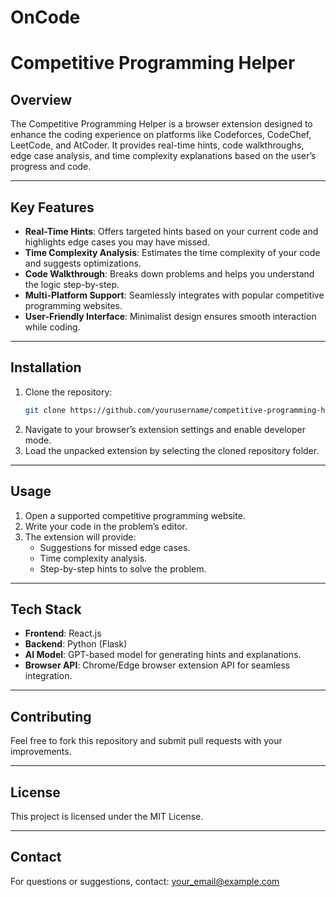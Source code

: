 # OnCode

# Competitive Programming Helper

## Overview  
The Competitive Programming Helper is a browser extension designed to enhance the coding experience on platforms like Codeforces, CodeChef, LeetCode, and AtCoder. It provides real-time hints, code walkthroughs, edge case analysis, and time complexity explanations based on the user’s progress and code.

---

## Key Features  
- **Real-Time Hints**: Offers targeted hints based on your current code and highlights edge cases you may have missed.  
- **Time Complexity Analysis**: Estimates the time complexity of your code and suggests optimizations.  
- **Code Walkthrough**: Breaks down problems and helps you understand the logic step-by-step.  
- **Multi-Platform Support**: Seamlessly integrates with popular competitive programming websites.  
- **User-Friendly Interface**: Minimalist design ensures smooth interaction while coding.  

---

## Installation  
1. Clone the repository:  
   ```bash
   git clone https://github.com/yourusername/competitive-programming-helper.git


2. Navigate to your browser’s extension settings and enable developer mode.  
3. Load the unpacked extension by selecting the cloned repository folder.  

---

## Usage  
1. Open a supported competitive programming website.  
2. Write your code in the problem’s editor.  
3. The extension will provide:  
   - Suggestions for missed edge cases.  
   - Time complexity analysis.  
   - Step-by-step hints to solve the problem.  

---

## Tech Stack  
- **Frontend**: React.js  
- **Backend**: Python (Flask)  
- **AI Model**: GPT-based model for generating hints and explanations.  
- **Browser API**: Chrome/Edge browser extension API for seamless integration.  

---

## Contributing  
Feel free to fork this repository and submit pull requests with your improvements.  

---

## License  
This project is licensed under the MIT License.

---

## Contact  
For questions or suggestions, contact: [your_email@example.com](mailto:your_email@example.com)
